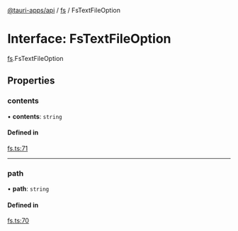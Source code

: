 [@tauri-apps/api](../index.md) / [fs](../modules/fs.md) / FsTextFileOption

# Interface: FsTextFileOption

[fs](../modules/fs.md).FsTextFileOption

## Properties

### contents

• **contents**: `string`

#### Defined in

[fs.ts:71](https://github.com/tauri-apps/tauri/blob/52723ee8/tooling/api/src/fs.ts#L71)

___

### path

• **path**: `string`

#### Defined in

[fs.ts:70](https://github.com/tauri-apps/tauri/blob/52723ee8/tooling/api/src/fs.ts#L70)
